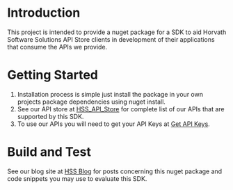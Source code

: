 # Introduction
This project is intended to provide a nuget package for a SDK to aid Horvath Software Solutions API Store clients in development of their applications that consume the APIs we provide.

# Getting Started
1.	Installation process is simple just install the package in your own projects package dependencies using nuget install.
2.	See our API store at [HSS_API_Store](https://horvathsoftware.com/HSS_API_Store/Help) for complete list of our APIs that are supported by this SDK.
3.  To use our APIs you will need to get your API Keys at [Get API Keys](https://horvathsoftware.com/HSS_API_Store/APICustomerContact/Contact).

# Build and Test
See our blog site at [HSS Blog](https://horvathsoftware.com/blog/category/technology) for posts concerning this nuget package and code snippets you may use to evaluate this SDK.